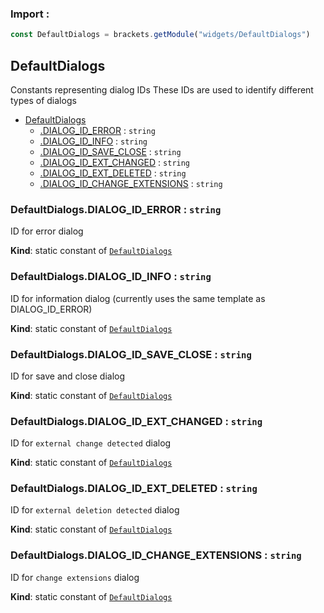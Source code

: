### Import :
```js
const DefaultDialogs = brackets.getModule("widgets/DefaultDialogs")
```

<a name="module_DefaultDialogs"></a>

## DefaultDialogs
Constants representing dialog IDs
These IDs are used to identify different types of dialogs


* [DefaultDialogs](#module_DefaultDialogs)
    * [.DIALOG_ID_ERROR](#module_DefaultDialogs.DIALOG_ID_ERROR) : <code>string</code>
    * [.DIALOG_ID_INFO](#module_DefaultDialogs.DIALOG_ID_INFO) : <code>string</code>
    * [.DIALOG_ID_SAVE_CLOSE](#module_DefaultDialogs.DIALOG_ID_SAVE_CLOSE) : <code>string</code>
    * [.DIALOG_ID_EXT_CHANGED](#module_DefaultDialogs.DIALOG_ID_EXT_CHANGED) : <code>string</code>
    * [.DIALOG_ID_EXT_DELETED](#module_DefaultDialogs.DIALOG_ID_EXT_DELETED) : <code>string</code>
    * [.DIALOG_ID_CHANGE_EXTENSIONS](#module_DefaultDialogs.DIALOG_ID_CHANGE_EXTENSIONS) : <code>string</code>

<a name="module_DefaultDialogs.DIALOG_ID_ERROR"></a>

### DefaultDialogs.DIALOG\_ID\_ERROR : <code>string</code>
ID for error dialog

**Kind**: static constant of [<code>DefaultDialogs</code>](#module_DefaultDialogs)  
<a name="module_DefaultDialogs.DIALOG_ID_INFO"></a>

### DefaultDialogs.DIALOG\_ID\_INFO : <code>string</code>
ID for information dialog (currently uses the same template as DIALOG_ID_ERROR)

**Kind**: static constant of [<code>DefaultDialogs</code>](#module_DefaultDialogs)  
<a name="module_DefaultDialogs.DIALOG_ID_SAVE_CLOSE"></a>

### DefaultDialogs.DIALOG\_ID\_SAVE\_CLOSE : <code>string</code>
ID for save and close dialog

**Kind**: static constant of [<code>DefaultDialogs</code>](#module_DefaultDialogs)  
<a name="module_DefaultDialogs.DIALOG_ID_EXT_CHANGED"></a>

### DefaultDialogs.DIALOG\_ID\_EXT\_CHANGED : <code>string</code>
ID for `external change detected` dialog

**Kind**: static constant of [<code>DefaultDialogs</code>](#module_DefaultDialogs)  
<a name="module_DefaultDialogs.DIALOG_ID_EXT_DELETED"></a>

### DefaultDialogs.DIALOG\_ID\_EXT\_DELETED : <code>string</code>
ID for `external deletion detected` dialog

**Kind**: static constant of [<code>DefaultDialogs</code>](#module_DefaultDialogs)  
<a name="module_DefaultDialogs.DIALOG_ID_CHANGE_EXTENSIONS"></a>

### DefaultDialogs.DIALOG\_ID\_CHANGE\_EXTENSIONS : <code>string</code>
ID for `change extensions` dialog

**Kind**: static constant of [<code>DefaultDialogs</code>](#module_DefaultDialogs)  
